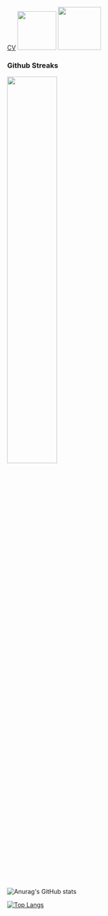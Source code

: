 [CV](https://pikaguty.github.io/) 
<img src="https://user-images.githubusercontent.com/78063271/157510512-b50cd9c5-694b-4019-ac31-67c150a4214e.gif" width=90 heigth=90 />
<img src="https://user-images.githubusercontent.com/78063271/157512721-76c71f70-c71e-4d80-b055-19376e0d8dc1.gif" width=100 heigth=100/>

### Github Streaks
<img src="https://github-readme-streak-stats.herokuapp.com/?user=kritika-pattalam&theme=dark" width="48%" >


![Anurag's GitHub stats](https://github-readme-stats.vercel.app/api?username=PikaGuty&show_icons=true&theme=github_dark)


[![Top Langs](https://github-readme-stats.vercel.app/api/top-langs/?username=anuraghazra&theme=github_dark)](https://github.com/anuraghazra/github-readme-stats)
  

